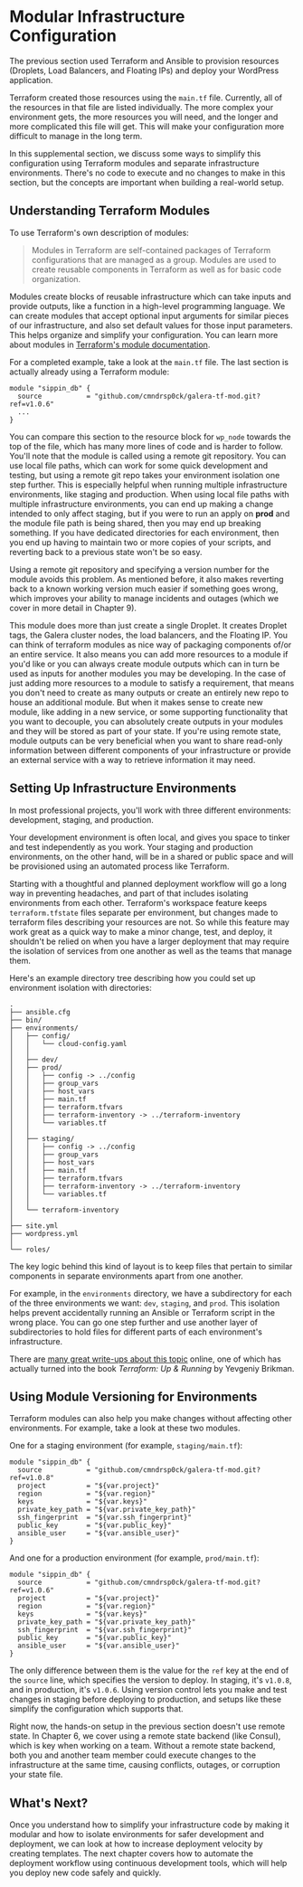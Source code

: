 # Modular Infrastructure Configuration

The previous section used Terraform and Ansible to provision resources (Droplets, Load Balancers, and Floating IPs) and deploy your WordPress application.

Terraform created those resources using the `main.tf` file. Currently, all of the resources in that file are listed individually. The more complex your environment gets, the more resources you will need, and the longer and more complicated this file will get. This will make your configuration more difficult to manage in the long term.

In this supplemental section, we discuss some ways to simplify this configuration using Terraform modules and separate infrastructure environments. There's no code to execute and no changes to make in this section, but the concepts are important when building a real-world setup.

## Understanding Terraform Modules

To use Terraform's own description of modules:

> Modules in Terraform are self-contained packages of Terraform configurations that are managed as a group. Modules are used to create reusable components in Terraform as well as for basic code organization.

Modules create blocks of reusable infrastructure which can take inputs and provide outputs, like a function in a high-level programming language. We can create modules that accept optional input arguments for similar pieces of our infrastructure, and also set default values for those input parameters. This helps organize and simplify your configuration. You can learn more about modules in [Terraform's module documentation](https://www.terraform.io/docs/modules/index.html).

For a completed example, take a look at the `main.tf` file. The last section is actually already using a Terraform module:

```
module "sippin_db" {
  source           = "github.com/cmndrsp0ck/galera-tf-mod.git?ref=v1.0.6"
  ...
}
```

You can compare this section to the resource block for `wp_node` towards the top of the file, which has many more lines of code and is harder to follow. You'll note that the module is called using a remote git repository. You can use local file paths, which can work for some quick development and testing, but using a remote git repo takes your environment isolation one step further. This is especially helpful when running multiple infrastructure environments, like staging and production. When using local file paths with multiple infrastructure environments, you can end up making a change intended to only affect staging, but if you were to run an apply on **prod** and the module file path is being shared, then you may end up breaking something. If you have dedicated directories for each environment, then you end up having to maintain two or more copies of your scripts, and reverting back to a previous state won't be so easy.

Using a remote git repository and specifying a version number for the module avoids this problem. As mentioned before, it also makes reverting back to a known working version much easier if something goes wrong, which improves your ability to manage incidents and outages (which we cover in more detail in Chapter 9).

This module does more than just create a single Droplet. It creates Droplet tags, the Galera cluster nodes, the load balancers, and the Floating IP. You can think of terraform modules as nice way of packaging components of/or an entire service. It also means you can add more resources to a module if you'd like or you can always create module outputs which can in turn be used as inputs for another modules you may be developing. In the case of just adding more resources to a module to satisfy a requirement, that means you don't need to create as many outputs or create an entirely new repo to house an additional module. But when it makes sense to create new module, like adding in a new service, or some supporting functionality that you want to decouple, you can absolutely create outputs in your modules and they will be stored as part of your state. If you're using remote state, module outputs can be very beneficial when you want to share read-only information between different components of your infrastructure or provide an external service with a way to retrieve information it may need. 

## Setting Up Infrastructure Environments

In most professional projects, you'll work with three different environments: development, staging, and production.

Your development environment is often local, and gives you space to tinker and test independently as you work. Your staging and production environments, on the other hand, will be in a shared or public space and will be provisioned using an automated process like Terraform.

Starting with a thoughtful and planned deployment workflow will go a long way in preventing headaches, and part of that includes isolating environments from each other. Terraform's workspace feature keeps `terraform.tfstate` files separate per environment, but changes made to terraform files describing your resources are not. So while this feature may work great as a quick way to make a minor change, test, and deploy, it shouldn't be relied on when you have a larger deployment that may require the isolation of services from one another as well as the teams that manage them.

Here's an example directory tree describing how you could set up environment isolation with directories:

```
.
├── ansible.cfg
├── bin/
├── environments/
│   ├── config/
│   │   └── cloud-config.yaml
│   │
│   ├── dev/
│   ├── prod/
│   │   ├── config -> ../config
│   │   ├── group_vars
│   │   ├── host_vars
│   │   ├── main.tf
│   │   ├── terraform.tfvars
│   │   ├── terraform-inventory -> ../terraform-inventory
│   │   └── variables.tf
│   │
│   ├── staging/
│   │   ├── config -> ../config
│   │   ├── group_vars
│   │   ├── host_vars
│   │   ├── main.tf
│   │   ├── terraform.tfvars
│   │   ├── terraform-inventory -> ../terraform-inventory
│   │   └── variables.tf
│   │
│   └── terraform-inventory
│
├── site.yml
├── wordpress.yml
│
└── roles/
```

The key logic behind this kind of layout is to keep files that pertain to similar components in separate environments apart from one another.

For example, in the `environments` directory, we have a subdirectory for each of the three environments we want: `dev`, `staging`, and `prod`. This isolation helps prevent accidentally running an Ansible or Terraform script in the wrong place. You can go one step further and use another layer of subdirectories to hold files for different parts of each environment's infrastructure.

There are [many great write-ups about this topic](https://blog.gruntwork.io/a-comprehensive-guide-to-terraform-b3d32832baca) online, one of which has actually turned into the book *Terraform: Up & Running* by Yevgeniy Brikman.

## Using Module Versioning for Environments

Terraform modules can also help you make changes without affecting other environments. For example, take a look at these two modules.

One for a staging environment (for example, `staging/main.tf`):

```
module "sippin_db" {
  source           = "github.com/cmndrsp0ck/galera-tf-mod.git?ref=v1.0.8"
  project          = "${var.project}"
  region           = "${var.region}"
  keys             = "${var.keys}"
  private_key_path = "${var.private_key_path}"
  ssh_fingerprint  = "${var.ssh_fingerprint}"
  public_key       = "${var.public_key}"
  ansible_user     = "${var.ansible_user}"
}
```

And one for a production environment (for example, `prod/main.tf`):

```
module "sippin_db" {
  source           = "github.com/cmndrsp0ck/galera-tf-mod.git?ref=v1.0.6"
  project          = "${var.project}"
  region           = "${var.region}"
  keys             = "${var.keys}"
  private_key_path = "${var.private_key_path}"
  ssh_fingerprint  = "${var.ssh_fingerprint}"
  public_key       = "${var.public_key}"
  ansible_user     = "${var.ansible_user}"
}
```

The only difference between them is the value for the `ref` key at the end of the `source` line, which specifies the version to deploy. In staging, it's `v1.0.8`, and in production, it's `v1.0.6`. Using version control lets you make and test changes in staging before deploying to production, and setups like these simplify the configuration which supports that.

Right now, the hands-on setup in the previous section doesn't use remote state. In Chapter 6, we cover using a remote state backend (like Consul), which is key when working on a team. Without a remote state backend, both you and another team member could execute changes to the infrastructure at the same time, causing conflicts, outages, or corruption your state file.

## What's Next?

Once you understand how to simplify your infrastructure code by making it modular and how to isolate environments for safer development and deployment, we can look at how to increase deployment velocity by creating templates. The next chapter covers how to automate the deployment workflow using continuous development tools, which will help you deploy new code safely and quickly.
